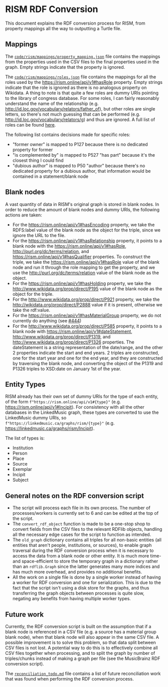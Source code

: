 # RISM RDF Conversion

This document explains the RDF conversion process for RISM, from property mappings all the way to outputting a Turtle file.

## Mappings

The [`code/rism/mappings/property_mapping.json`](/code/rism/mappings/property_mapping.json) file contains the mappings from the properties used in the CSV files to the final properties used in the graph. Empty strings indicate that the property is ignored.

The [`code/rism/mappings/roles.json`](/code/rism/mappings/roles.json) file contains the mappings for all the roles used by the <https://rism.online/api/v1#hasRole> property. Empty strings indicate that the role is ignored as there is no analogous property on Wikidata. A thing to note is that quite a few roles are dummy URIs pointing to the library of congress database. For some roles, I can fairly reasonably understand the name of the relationship (e.g. <http://id.loc.gov/vocabulary/relators/father_of>), but other roles are single letters, so there's not much guessing that can be performed (e.g. <http://id.loc.gov/vocabulary/relators/g>) and thus are ignored. A full list of roles can be found [here](https://id.loc.gov/vocabulary/relators.html).

The following list contains decisions made for specific roles:

- "former owner" is mapped to P127 because there is no dedicated property for former
- "is complemented by" is mapped to P527 "has part" because it's the closest thing I could find
- "dubious author" is mapped to P50 "author" because there's no dedicated property for a dubious author, that information would be contained in a statement/blank node

## Blank nodes

A vast quantity of data in RISM's original graph is stored in blank nodes. In order to reduce the amount of blank nodes and dummy URIs, the following actions are taken:

- For the <https://rism.online/api/v1#hasEncoding> property, we take the RDFS:label value of the blank node as the object for the triple, since we ignore the URL to the file.
- For the <https://rism.online/api/v1#hasRelationship> property, it points to a blank node with the <https://rism.online/api/v1#hasRole>, <http://purl.org/dc/terms/relation>, and <https://rism.online/api/v1#hasQualifier> properties. To construct the triple, we take the <https://rism.online/api/v1#hasRole> value of the blank node and run it through the role mapping to get the property, and we use the <http://purl.org/dc/terms/relation> value of the blank node as the object.
- For the <https://rism.online/api/v1#hasHolding> property, we take the <http://www.wikidata.org/prop/direct/P195> value of the blank node as the object for the triple.
- For the <http://www.wikidata.org/prop/direct/P921> property, we take the <http://wikidata.org/prop/direct/P2888> value if it is present, otherwise we take the rdf:value.
- For the <https://rism.online/api/v1#hasMaterialGroup> property, we do not currently do anything (see [#444](https://github.com/DDMAL/linkedmusic-datalake/issues/444))
- For the <http://www.wikidata.org/prop/direct/P585> property, it points to a blank node with <https://rism.online/api/v1#dateStatement>, <http://www.wikidata.org/prop/direct/P1319>, and <http://www.wikidata.org/prop/direct/P1326> properties. The dateStatement is a string representation of the date/range, and the other 2 properties indicate the start and end years. 2 triples are constructed, one for the start year and one for the end year, and they are constructed by traversing the blank node, and converting the object of the P1319 and P1326 triples to XSD:date on January 1st of the year.

## Entity Types

RISM already has their own set of dummy URIs for the type of each entity, of the form `f"https://rism.online/api/v1#{type}"` (e.g. <https://rism.online/api/v1#Incipit>). For consistency with all the other databases in the LinkedMusic graph, these types are converted to use the LinkedMusic dummy URIs, so `f"https://linkedmusic.ca/graphs/rism/{type}"` (e.g. <https://linkedmusic.ca/graphs/rism/Incipit>).

The list of types is:

- Institution
- Person
- Place
- Source
- Exemplar
- Incipit
- Subject

## General notes on the RDF conversion script

- The script will process each file in its own process. The number of processes/workers is currently set to 6 and can be edited at the top of the script.
- The `convert_rdf_object` function is made to be a one-stop shop to convert fields from the CSV files to the relevant RDFlib objects, handling all the necessary edge cases for the script to function as intended.
- The `old_graph` dictionary contains all triples for all non-basic entities (all entities that aren't people, institutions, or sources), to enable graph traversal during the RDF conversion process when it is necessary to access the data from a blank node or other entity. It is much more time- and space-efficient to store the temporary graph in a dictionary rather than an `rdflib.Graph` since the latter generates many more indices and has much more overhead, and provides no additional benefits.
- All the work on a single file is done by a single worker instead of having a worker for RDF conversion and one for serialization. This is due to the fact that the script isn't using a disk store for the graphs, and thus transferring the graph objects between processes is quite slow, negating any benefits from having multiple worker types.

## Future work

Currently, the RDF conversion script is built on the assumption that if a blank node is referenced in a CSV file (e.g. a source has a material group blank node), when that blank node will also appear in the same CSV file. A possible improvement is to solve this problem, so that data split between CSV files is not lost. A potential way to do this is to effectively combine all CSV files together when processing, and to split the graph by number of triples/chunks instead of making a graph per file (see the MusicBrainz RDF conversion script).

The [`reconciliation_todo.md`](/doc/rism/reconciliation_todo.md) file contains a list of future reconciliation work that was found when performing the RDF conversion process.
